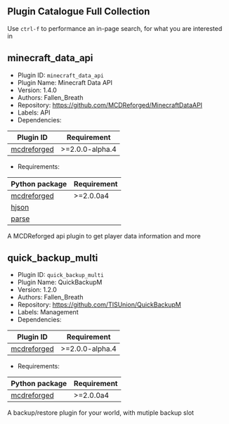Plugin Catalogue Full Collection
---------

Use `ctrl-f` to performance an in-page search, for what you are interested in

## minecraft_data_api

- Plugin ID: `minecraft_data_api`
- Plugin Name: Minecraft Data API
- Version: 1.4.0
- Authors: Fallen_Breath
- Repository: https://github.com/MCDReforged/MinecraftDataAPI
- Labels: API
- Dependencies:

| Plugin ID | Requirement |
| --- | --- |
| [mcdreforged](/generated/full.md#mcdreforged) | \>=2.0.0-alpha.4 |

- Requirements:

| Python package | Requirement |
| --- | --- |
| [mcdreforged](https://pypi.org/project/mcdreforged/) | \>=2.0.0a4 |
| [hjson](https://pypi.org/project/hjson/) |  |
| [parse](https://pypi.org/project/parse/) |  |

A MCDReforged api plugin to get player data information and more

## quick_backup_multi

- Plugin ID: `quick_backup_multi`
- Plugin Name: QuickBackupM
- Version: 1.2.0
- Authors: Fallen_Breath
- Repository: https://github.com/TISUnion/QuickBackupM
- Labels: Management
- Dependencies:

| Plugin ID | Requirement |
| --- | --- |
| [mcdreforged](/generated/full.md#mcdreforged) | \>=2.0.0-alpha.4 |

- Requirements:

| Python package | Requirement |
| --- | --- |
| [mcdreforged](https://pypi.org/project/mcdreforged/) | \>=2.0.0a4 |

A backup/restore plugin for your world, with mutiple backup slot

